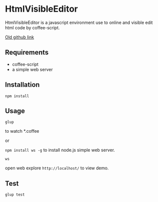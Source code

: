 # HtmlVisibleEditor

HtmlVisibleEditor is a javascript environment use to online and visible edit html code by coffee-script.

[Old github link](https://github.com/wgq91here/PranceCloudWeb)

## Requirements

- coffee-script
- a simple web server

## Installation

`npm install`

## Usage

`glup` 

to watch *.coffee

or

`npm install ws -g` to install node.js simple web server.

`ws`

open web explore `http://localhost/` to view demo.

## Test

`glup test`
